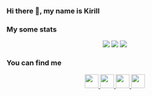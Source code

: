 ### Hi there 👋, my name is Kirill

### My some stats
<div align="center">
  <img src="https://github-profile-summary-cards.vercel.app/api/cards/profile-details?username=crinax&theme=tokyonight">
  <img src="https://github-profile-summary-cards.vercel.app/api/cards/most-commit-language?username=crinax&theme=tokyonight">
  <img src="https://github-profile-summary-cards.vercel.app/api/cards/repos-per-language?username=crinax&theme=tokyonight">
</div>

### You can find me

<div align="center">
  <a href="https://t.me/KirillSD_o" target="_blank">
    <img width="32" height="32" src="https://cdn.simpleicons.org/gitlab/#FC6D26" />
  </a>
  
  <a href="https://t.me/KirillSD_o" target="_blank">
    <img width="32" height="32" src="https://cdn.simpleicons.org/telegram/#26A5E4" />
  </a>
  
  <a href="https://www.linkedin.com/in/kirill-sedyshev-985316212" target="_blank">
    <img width="32" height="32" src="https://cdn.simpleicons.org/linkedin/#0A66C2" />
  </a>
  
  <a href="https://habr.com/users/Crinax" target="_blank">
    <img width="32" height="32" src="https://cdn.simpleicons.org/habr/#65A3BE" />
  </a>
</div>
<!--
**Crinax/crinax** is a ✨ _special_ ✨ repository because its `README.md` (this file) appears on your GitHub profile.

Here are some ideas to get you started:

- 🔭 I’m currently working on ...
- 🌱 I’m currently learning ...
- 👯 I’m looking to collaborate on ...
- 🤔 I’m looking for help with ...
- 💬 Ask me about ...
- 📫 How to reach me: ...
- 😄 Pronouns: ...
- ⚡ Fun fact: ...
-->
